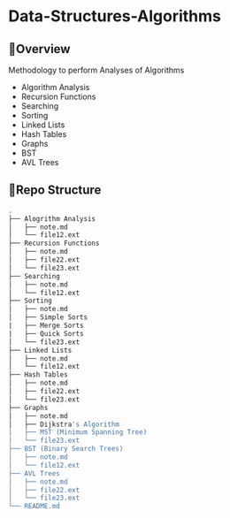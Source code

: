 # Data-Structures-Algorithms
## 📢Overview
Methodology to perform Analyses of Algorithms
- Algorithm Analysis
- Recursion Functions
- Searching
- Sorting
- Linked Lists
- Hash Tables
- Graphs
- BST
- AVL Trees
## 📝Repo Structure
```bash
.
├── Alogrithm Analysis
│   ├── note.md
│   └── file12.ext
├── Recursion Functions
│   ├── note.md
│   ├── file22.ext
│   └── file23.ext
├── Searching
│   ├── note.md
│   └── file12.ext
├── Sorting
│   ├── note.md
│   ├── Simple Sorts
|   ├── Merge Sorts
|   ├── Quick Sorts
│   └── file23.ext
├── Linked Lists
│   ├── note.md
│   └── file12.ext
├── Hash Tables
│   ├── note.md
│   ├── file22.ext
│   └── file23.ext
├── Graphs
│   ├── note.md
│   ├── Dijkstra's Algorithm
|   ├── MST (Minimum Spanning Tree)
│   └── file23.ext
├── BST (Binary Search Trees)
│   ├── note.md
│   └── file12.ext
├── AVL Trees
│   ├── note.md
│   ├── file22.ext
│   └── file23.ext
└── README.md
```

